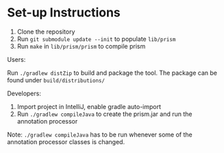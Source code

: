 Set-up Instructions
===================

1. Clone the repository
2. Run `git submodule update --init` to populate `lib/prism`
3. Run `make` in `lib/prism/prism` to compile prism

Users:

Run `./gradlew distZip` to build and package the tool.
The package can be found under `build/distributions/`

Developers:

1. Import project in IntelliJ, enable gradle auto-import
2. Run `./gradlew compileJava` to create the prism.jar and run the annotation processor

Note: `./gradlew compileJava` has to be run whenever some of the annotation processor classes is changed.